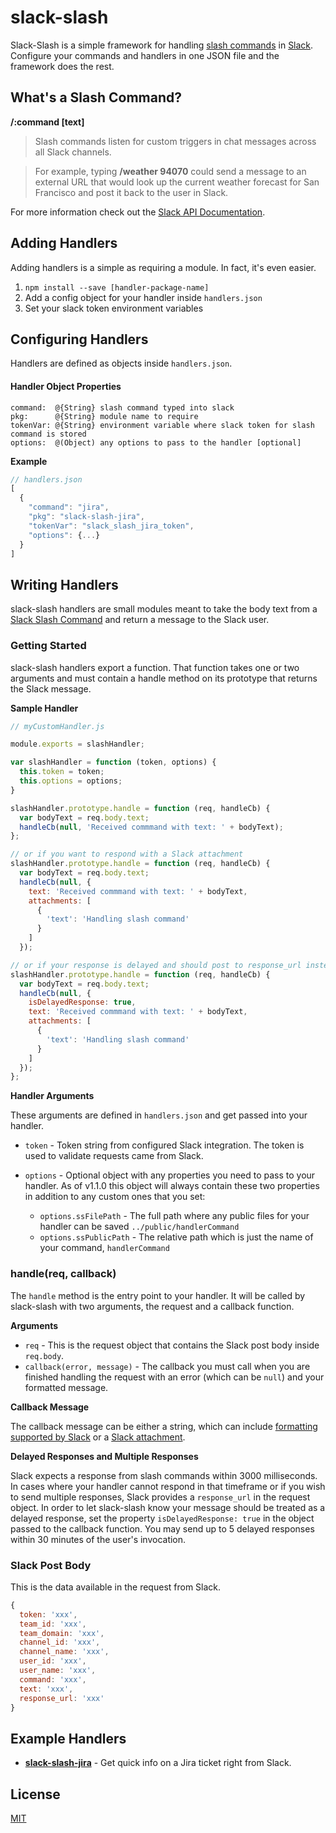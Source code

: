 # slack-slash

Slack-Slash is a simple framework for handling [slash commands](https://api.slack.com/slash-commands) in [Slack](https://slack.com/). Configure your commands and handlers in one JSON file and the framework does the rest.

## What's a Slash Command?

**/:command [text]**

> Slash commands listen for custom triggers in chat messages across all Slack channels.

> For example, typing **/weather 94070** could send a message to an external URL that would look up the current weather forecast for San Francisco and post it back to the user in Slack.

For more information check out the [Slack API Documentation](https://api.slack.com/slash-commands).

## Adding Handlers

Adding handlers is a simple as requiring a module. In fact, it's even easier.

1. `npm install --save [handler-package-name]`
2. Add a config object for your handler inside `handlers.json`
3. Set your slack token environment variables

## Configuring Handlers

Handlers are defined as objects inside `handlers.json`.

#### Handler Object Properties

```
command:  @{String} slash command typed into slack
pkg:      @{String} module name to require
tokenVar: @{String} environment variable where slack token for slash command is stored
options:  @(Object) any options to pass to the handler [optional]
```

**Example**

```js
// handlers.json
[
  {
    "command": "jira",
    "pkg": "slack-slash-jira",
    "tokenVar": "slack_slash_jira_token",
    "options": {...}
  }
]
```

## Writing Handlers

slack-slash handlers are small modules meant to take the body text from a [Slack Slash Command](https://api.slack.com/slash-commands) and return a message to the Slack user.

### Getting Started

slack-slash handlers export a function. That function takes one or two arguments and must contain a handle method on its prototype that returns the Slack message.

**Sample Handler**
```js
// myCustomHandler.js

module.exports = slashHandler;

var slashHandler = function (token, options) {
  this.token = token;
  this.options = options;
}

slashHandler.prototype.handle = function (req, handleCb) {
  var bodyText = req.body.text;
  handleCb(null, 'Received commmand with text: ' + bodyText);
};

// or if you want to respond with a Slack attachment
slashHandler.prototype.handle = function (req, handleCb) {
  var bodyText = req.body.text;
  handleCb(null, {
    text: 'Received commmand with text: ' + bodyText,
    attachments: [
      {
        'text': 'Handling slash command'
      }
    ]
  });

// or if your response is delayed and should post to response_url instead
slashHandler.prototype.handle = function (req, handleCb) {
  var bodyText = req.body.text;
  handleCb(null, {
    isDelayedResponse: true,
    text: 'Received commmand with text: ' + bodyText,
    attachments: [
      {
        'text': 'Handling slash command'
      }
    ]
  });
};
```

**Handler Arguments**

These arguments are defined in `handlers.json` and get passed into your handler.

- `token` - Token string from configured Slack integration. The token is used to validate requests came from Slack.
- `options` - Optional object with any properties you need to pass to your handler. As of v1.1.0 this object will always contain these two properties in addition to any custom ones that you set:

  - `options.ssFilePath` - The full path where any public files for your handler can be saved `../public/handlerCommand`
  - `options.ssPublicPath` - The relative path which is just the name of your command, `handlerCommand`

### handle(req, callback)

The `handle` method is the entry point to your handler. It will be called by slack-slash with two arguments, the request and a callback function.

**Arguments**

- `req` - This is the request object that contains the Slack post body inside `req.body`.
- `callback(error, message)` - The callback you must call when you are finished handling the request with an error (which can be `null`) and your formatted message.

**Callback Message**

The callback message can be either a string, which can include [formatting supported by Slack](https://api.slack.com/docs/formatting) or a [Slack attachment](https://api.slack.com/docs/attachments).

**Delayed Responses and Multiple Responses**

Slack expects a response from slash commands within 3000 milliseconds. In cases where your handler cannot respond in that timeframe or if you wish to send multiple responses, Slack provides a `response_url` in the request object. In order to let slack-slash know your message should be treated as a delayed response, set the property `isDelayedResponse: true` in the object passed to the callback function. You may send up to 5 delayed responses within 30 minutes of the user's invocation.

### Slack Post Body

This is the data available in the request from Slack.

```js
{
  token: 'xxx',
  team_id: 'xxx',
  team_domain: 'xxx',
  channel_id: 'xxx',
  channel_name: 'xxx',
  user_id: 'xxx',
  user_name: 'xxx',
  command: 'xxx',
  text: 'xxx',
  response_url: 'xxx'
}
```

## Example Handlers

- **[slack-slash-jira](https://github.com/dowjones/slack-slash-jira)** - Get quick info on a Jira ticket right from Slack.

## License

[MIT](/LICENSE.md)
